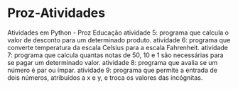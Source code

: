# Proz-Atividades
Atividades em Python - Proz Educação
atividade 5: programa que calcula o valor de desconto para um determinado produto.
atividade 6: programa que converte temperatura da escala Celsius para a escala Fahrenheit.
atividade 7: programa que calcula quantas notas de 50, 10 e 1 são necessárias para se pagar um determinado valor.
atividade 8: programa que avalia se um número é par ou ímpar.
atividade 9: programa que permite a entrada de dois números, atribuídos a x e y, e troca os valores das incógnitas.
